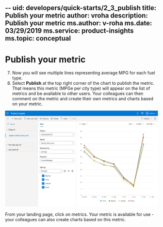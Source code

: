 --
uid: developers/quick-starts/2_3_publish
title: Publish your metric
author: vroha
description: Publish your metric
ms.author: v-roha
ms.date: 03/29/2019
ms.service: product-insights
ms.topic: conceptual
---
# Publish your metric

7. Now you will see multiple lines representing average MPG for each fuel type. 
8. Select **Publish** at the top right corner of the chart to publish the metric. That means this metric (MPGe per city type) will appear on the list of metrics and be available to other users. Your colleagues can then comment on the metric and create their own metrics and charts based on your metric. 

![Select split](2_Split.PNG)


From your landing page, click on metrics. Your metric is available for use - your colleagues can also create charts based on this metric. 




